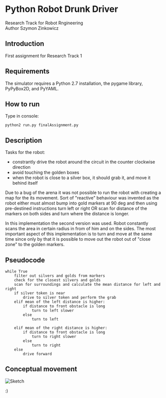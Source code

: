 Python Robot Drunk Driver
================================

Research Track for Robot Rngineering<br>
Author Szymon Zinkowicz

**Introduction**
---
First assignment for Research Track 1 


**Requirements**
---
The simulator requires a Python 2.7 installation, the pygame library, PyPyBox2D, and PyYAML.

**How to run**
---
Type in console:
```
python2 run.py finalAssignment.py
```
**Description**
--
Tasks for the robot:
- constrantly drive the robot around the circuit in the counter clockwise direction
- avoid touching the golden boxes
- when the robot is close to a silver box, it should grab it, and move it behind itself

Due to a bug of the arena it was not possible to run the robot with creating a map for the its movement. Sort of "reactive" behaviour was invented as the robot either must almost bump into gold markers at 90 deg and then using pre-destined instructions turn left or right OR scan for distance of the markers on both sides and turn where the distance is longer.

In this implementation the second version was used. Robot constantly scans the area in certain radius in from of him and on the sides.
The most important aspect of this implementation is to turn and move at the same time since only by that it is possible to move out the robot out of "close zone" to the golden markers.


**Pseudocode**
---
```
while True
	filter out silvers and golds from markers
	check for the closest silvers and golds
	scan for surroundings and calculate the mean distance for left and right
	if silver token is near
		drive to silver token and perform the grab
	elif mean of the left distance is higher:
		if distance to front obstacle is long
			turn to left slower
		else
			turn to left
		
	elif mean of the right distance is higher:
		if distance to front obstacle is long
			turn to right slower
		else
			turn to right
	else
		drive forward
```

**Conceptual movement**
---
![Sketch](https://user-images.githubusercontent.com/91413093/141127749-691f032c-7a15-4409-afa2-11f423f4ec55.png)

:)
